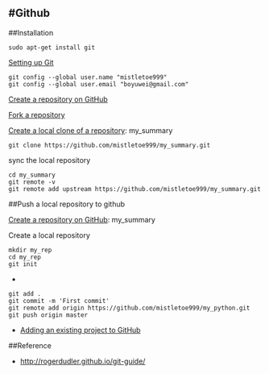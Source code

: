 #Github
--------------------------

##Installation
```
sudo apt-get install git
```
[Setting up Git](https://help.github.com/articles/set-up-git/#platform-linux)
```
git config --global user.name "mistletoe999"
git config --global user.email "boyuwei@gmail.com"
```




 [Create a repository on GitHub](https://help.github.com/articles/create-a-repo/)
 
 [Fork a repository](https://help.github.com/articles/fork-a-repo/)
 
 

 [Create a local clone of a repository](https://help.github.com/articles/fork-a-repo/): my_summary
 

 
 
 ```
git clone https://github.com/mistletoe999/my_summary.git
```
 sync the local repository
 
 ```
 cd my_summary
 git remote -v
 git remote add upstream https://github.com/mistletoe999/my_summary.git
 
 ```
 
 
 ##Push a local repository to github 
 
 [Create a repository on GitHub](https://help.github.com/articles/create-a-repo/): my_summary
 
 Create a local repository 

```
mkdir my_rep
cd my_rep
git init
```

- 
```
git add .
git commit -m 'First commit'
git remote add origin https://github.com/mistletoe999/my_python.git
git push origin master
```
- [Adding an existing project to GitHub](https://help.github.com/articles/adding-an-existing-project-to-github-using-the-command-line/)






##Reference

* http://rogerdudler.github.io/git-guide/
